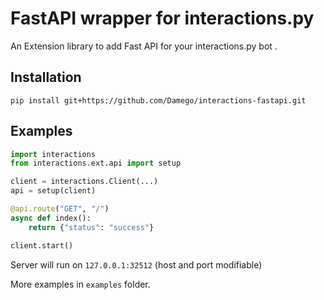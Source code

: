 # FastAPI wrapper for interactions.py

An Extension library to add Fast API for your interactions.py bot .

## Installation

``pip install git+https://github.com/Damego/interactions-fastapi.git``


## Examples

```python
import interactions
from interactions.ext.api import setup

client = interactions.Client(...)
api = setup(client)

@api.route("GET", "/")
async def index():
    return {"status": "success"}

client.start()
```

Server will run on ``127.0.0.1:32512`` (host and port modifiable)

More examples in ``examples`` folder.
